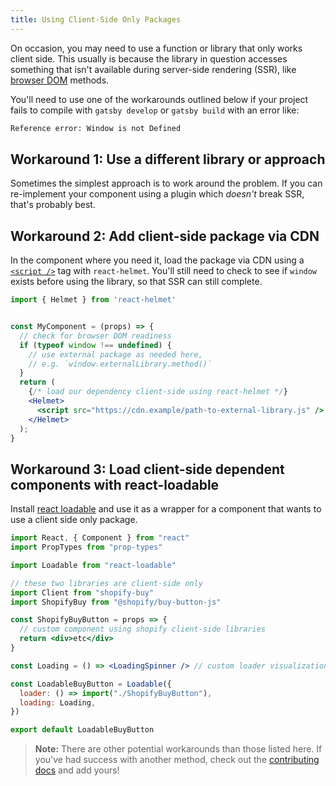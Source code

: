 ```yaml
---
title: Using Client-Side Only Packages
---
```


On occasion, you may need to use a function or library that only works client side. This usually is because the library in question accesses something that isn't available during server-side rendering (SSR), like [browser DOM](https://developer.mozilla.org/en-US/docs/Web/API/Document_Object_Model) methods.

You'll need to use one of the workarounds outlined below if your project fails to compile with `gatsby develop` or `gatsby build` with an error like:

```bash
Reference error: Window is not Defined
```

## Workaround 1: Use a different library or approach

Sometimes the simplest approach is to work around the problem. If you can re-implement your component using a plugin which _doesn't_ break SSR, that's probably best.

## Workaround 2: Add client-side package via CDN

In the component where you need it, load the package via CDN using a [`<script />`](https://developer.mozilla.org/en-US/docs/Web/HTML/Element/script) tag with `react-helmet`. You'll still need to check to see if `window` exists before using the library, so that SSR can still complete.

```jsx
import { Helmet } from 'react-helmet'


const MyComponent = (props) => {
  // check for browser DOM readiness
  if (typeof window !== undefined) {
    // use external package as needed here,
    // e.g. `window.externalLibrary.method()`
  }
  return (
    {/* load our dependency client-side using react-helmet */}
    <Helmet>
      <script src="https://cdn.example/path-to-external-library.js" />
    </Helmet>
  );
}
```

## Workaround 3: Load client-side dependent components with react-loadable

Install [react loadable](https://github.com/jamiebuilds/react-loadable) and use it as a wrapper for a component that wants to use a client side only package.

```jsx
import React, { Component } from "react"
import PropTypes from "prop-types"

import Loadable from "react-loadable"

// these two libraries are client-side only
import Client from "shopify-buy"
import ShopifyBuy from "@shopify/buy-button-js"

const ShopifyBuyButton = props => {
  // custom component using shopify client-side libraries
  return <div>etc</div>
}

const Loading = () => <LoadingSpinner /> // custom loader visualization component

const LoadableBuyButton = Loadable({
  loader: () => import("./ShopifyBuyButton"),
  loading: Loading,
})

export default LoadableBuyButton
```

> **Note:** There are other potential workarounds than those listed here. If you've had success with another method, check out the [contributing docs](/contributing/docs-contributions/) and add yours!
